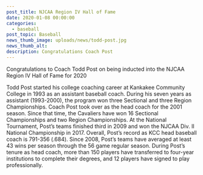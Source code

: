 ```yaml
---
post_title: NJCAA Region IV Hall of Fame
date: 2020-01-08 00:00:00
categories:
  - baseball
post_topic: Baseball
news_thumb_image: uploads/news/todd-post.jpg
news_thumb_alt:
description: Congratulations Coach Post
---
```


Congratulations to Coach Todd Post on being inducted into the NJCAA Region IV Hall of Fame for 2020

Todd Post started his college coaching career at Kankakee Community College in 1993 as an assistant baseball coach. During his seven years as assistant (1993-2000), the program won three Sectional and three Region Championships. Coach Post took over as the head coach for the 2001 season. Since that time, the Cavaliers have won 16 Sectional Championships and two Region Championships. At the National Tournament, Post’s teams finished third in 2009 and won the NJCAA Div. II National Championship in 2017. Overall, Post’s record as KCC head baseball coach is 791-356 (.684). Since 2008, Post’s teams have averaged at least 43 wins per season through the 56 game regular season. During Post’s tenure as head coach, more than 150 players have transferred to four-year institutions to complete their degrees, and 12 players have signed to play professionally.